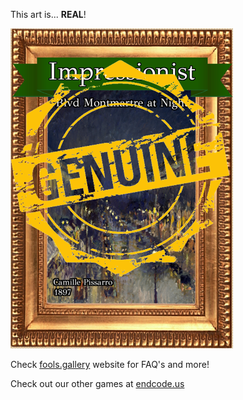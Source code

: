 This art is... 
 **REAL**! 
 
 ![alt text](Blvd_Montmartre_at_Night_Real.png?raw=true "Artwork Card")  
 
 Check [fools.gallery](https://fools.gallery/) website for FAQ's and more! 
 
 Check out our other games at [endcode.us](https://endcode.us/)